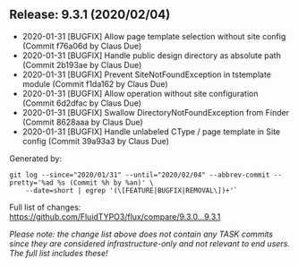 ## Release: 9.3.1 (2020/02/04)

* 2020-01-31 [BUGFIX] Allow page template selection without site config (Commit f76a06d by Claus Due)
* 2020-01-31 [BUGFIX] Handle public design directory as absolute path (Commit 2b193ae by Claus Due)
* 2020-01-31 [BUGFIX] Prevent SiteNotFoundException in tstemplate module (Commit f1da162 by Claus Due)
* 2020-01-31 [BUGFIX] Allow operation without site configuration (Commit 6d2dfac by Claus Due)
* 2020-01-31 [BUGFIX] Swallow DirectoryNotFoundException from Finder (Commit 8628aaa by Claus Due)
* 2020-01-31 [BUGFIX] Handle unlabeled CType / page template in Site config (Commit 39a93a3 by Claus Due)

Generated by:

```
git log --since="2020/01/31" --until="2020/02/04" --abbrev-commit --pretty='%ad %s (Commit %h by %an)' \
    --date=short | egrep '(\[FEATURE|BUGFIX|REMOVAL\])+'`
```

Full list of changes: https://github.com/FluidTYPO3/flux/compare/9.3.0...9.3.1

*Please note: the change list above does not contain any TASK commits since they are considered 
infrastructure-only and not relevant to end users. The full list includes these!*

